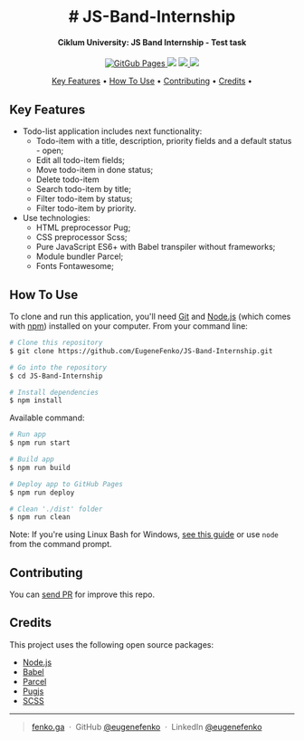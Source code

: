 <h1 align="center">
  # JS-Band-Internship
  <br>
</h1>

<h4 align="center">Ciklum University: JS Band Internship - Test task</h4>

<p align="center">
  <a href="https://pages.github.com">
    <img src="https://img.shields.io/badge/Deploy-GitHub%20Pages-brightgreen.svg?style=for-the-badge&logo=github"
         alt="GitGub Pages">
  </a>
  <a href="https://parceljs.org"><img src="https://img.shields.io/badge/Bundler-Parcel-blue.svg?style=for-the-badge&"></a>
  <a href="https://pugjs.org/">
      <img src="https://img.shields.io/badge/View-Pug-red.svg?style=for-the-badge&logo=html5">
  </a>
  <a href="https://sass-lang.com">
    <img src="https://img.shields.io/badge/Style-SASS/SCSS-deeppink.svg?style=for-the-badge&logo=SASS">
  </a>
</p>

<p align="center">
  <a href="#key-features">Key Features</a> •
  <a href="#how-to-use">How To Use</a> •
  <a href="#contributing">Contributing</a> •
  <a href="#credits">Credits</a> •
</p>


## Key Features

* Todo-list application includes next functionality:
  - Todo-item with a title, description, priority fields and a default status - open;
  - Edit all todo-item fields;
  - Move todo-item in done status;
  - Delete todo-item
  - Search todo-item by title;
  - Filter todo-item by status;
  - Filter todo-item by priority.
* Use technologies:
  - HTML preprocessor Pug;
  - CSS preprocessor Scss;
  - Pure JavaScript ES6+ with Babel transpiler without frameworks;
  - Module bundler Parcel;
  - Fonts Fontawesome;

## How To Use

To clone and run this application, you'll need [Git](https://git-scm.com) and [Node.js](https://nodejs.org/en/download/) (which comes with [npm](http://npmjs.com)) installed on your computer. From your command line:

```bash
# Clone this repository
$ git clone https://github.com/EugeneFenko/JS-Band-Internship.git

# Go into the repository
$ cd JS-Band-Internship

# Install dependencies
$ npm install 
```
Available command:
```bash
# Run app
$ npm run start

# Build app
$ npm run build

# Deploy app to GitHub Pages
$ npm run deploy

# Clean './dist' folder
$ npm run clean
```

Note: If you're using Linux Bash for Windows, [see this guide](https://www.howtogeek.com/261575/how-to-run-graphical-linux-desktop-applications-from-windows-10s-bash-shell/) or use `node` from the command prompt.


## Contributing

You can [send PR](https://github.com/EugeneFenko/JS-Band-Internship/pulls) for improve this repo.

## Credits

This project uses the following open source packages:

- [Node.js](https://nodejs.org/)
- [Babel](https://babeljs.io/)
- [Parcel](https://parceljs.org/)
- [Pugjs](https://pugjs.org/)
- [SCSS](https://sass-lang.com)

---

> [fenko.ga](https://fenko.ga) &nbsp;&middot;&nbsp;
> GitHub [@eugenefenko](https://github.com/eugenefenko) &nbsp;&middot;&nbsp;
> LinkedIn [@eugenefenko](https://linkedin.com/in/efenko)
